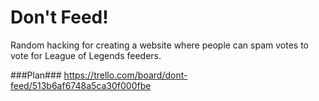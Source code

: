 Don't Feed!
=========

Random hacking for creating a website where people can spam votes to vote for League of Legends feeders.


###Plan###
https://trello.com/board/dont-feed/513b6af6748a5ca30f000fbe
